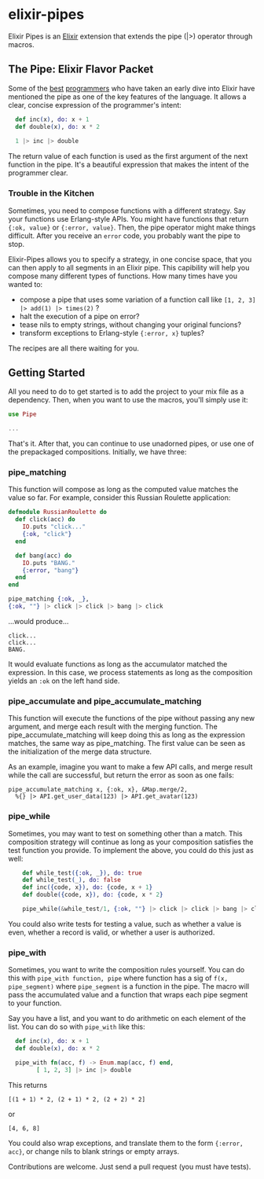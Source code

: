 # elixir-pipes

Elixir Pipes is an [Elixir](https://github.com/elixir-lang/elixir/) extension that extends the pipe (|>) operator through macros.

## The Pipe: Elixir Flavor Packet

Some of the [best](http://joearms.github.io/2013/05/31/a-week-with-elixir.html) [programmers](http://pragprog.com/book/elixir/programming-elixir) who have taken an early dive into Elixir have mentioned the pipe as one of the key features of the language. It allows a clear, concise expression of the programmer's intent:

```elixir
  def inc(x), do: x + 1
  def double(x), do: x * 2
  
  1 |> inc |> double
```

The return value of each function is used as the first argument of the next function in the pipe. It's a beautiful expression that makes the intent of the programmer clear.

### Trouble in the Kitchen

Sometimes, you need to compose functions with a different strategy. Say your functions use Erlang-style APIs. You might have functions that return `{:ok, value}` or `{:error, value}`. Then, the pipe operator might make things difficult. After you receive an `error` code, you probably want the pipe to stop.

Elixir-Pipes allows you to specify a strategy, in one concise space, that you can then apply to all segments in an Elixir pipe. This capibility will help you compose many different types of functions. How many times have you wanted to:

- compose a pipe that uses some variation of a function call like  `[1, 2, 3] |> add(1) |> times(2)` ?
- halt the execution of a pipe on error?
- tease nils to empty strings, without changing your original funcions?
- transform exceptions to Erlang-style `{:error, x}` tuples?

The recipes are all there waiting for you.

## Getting Started

All you need to do to get started is to add the project to your mix file as a dependency. Then, when you want to use the macros, you'll simply use it:

```Elixir
use Pipe

...
```

That's it. After that, you can continue to use unadorned pipes, or use one of the prepackaged compositions. Initially, we have three:

### pipe_matching

This function will compose as long as the computed value matches the value so far. For example, consider this Russian Roulette application:

```elixir
defmodule RussianRoulette do
  def click(acc) do
    IO.puts "click..."
    {:ok, "click"}
  end

  def bang(acc) do
    IO.puts "BANG."
    {:error, "bang"}
  end
end

pipe_matching {:ok, _},
{:ok, ""} |> click |> click |> bang |> click

```

...would produce...

```
click...
click...
BANG.
```

It would evaluate functions as long as the accumulator matched the expression. In this case, we process statements as long as the composition yields an `:ok` on the left hand side.

### pipe_accumulate and pipe_accumulate_matching
This function will execute the functions of the pipe without passing any new
argument, and merge each result with the merging function.
The pipe_accumulate_matching will keep doing this as long as the expression
matches, the same way as pipe_matching.
The first value can be seen as the initialization of the merge data structure.

As an example, imagine you want to make a few API calls, and merge result while
the call are successful, but return the error as soon as one fails:

```
pipe_accumulate_matching x, {:ok, x}, &Map.merge/2,
  %{} |> API.get_user_data(123) |> API.get_avatar(123)
```

### pipe_while

Sometimes, you may want to test on something other than a match. This composition strategy will continue as long as your composition satisfies the test function you provide. To implement the above, you could do this just as well:

```elixir
    def while_test({:ok, _}), do: true
    def while_test(_), do: false
    def inc({code, x}), do: {code, x + 1}
    def double({code, x}), do: {code, x * 2}

    pipe_while(&while_test/1, {:ok, ""} |> click |> click |> bang |> click )
```

You could also write tests for testing a value, such as whether a value is even, whether a record is valid, or whether a user is authorized.

### pipe_with

Sometimes, you want to write the composition rules yourself. You can do this with `pipe_with function, pipe` where function has a sig of `f(x, pipe_segment)` where `pipe_segment` is a function in the pipe. The macro will pass the accumulated value and a function that wraps each pipe segment to your function.

Say you have a list, and you want to do arithmetic on each element of the list. You can do so with `pipe_with` like this:

```elixir
  def inc(x), do: x + 1
  def double(x), do: x * 2

  pipe_with fn(acc, f) -> Enum.map(acc, f) end,
        [ 1, 2, 3] |> inc |> double

```
This returns

```
[(1 + 1) * 2, (2 + 1) * 2, (2 + 2) * 2]
```
or 
```
[4, 6, 8]
```

You could also wrap exceptions, and translate them to the form `{:error, acc}`, or change nils to blank strings or empty arrays.

Contributions are welcome. Just send a pull request (you must have tests). 

